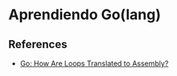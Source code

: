 # Aprendiendo Go(lang)

## References

- [Go: How Are Loops Translated to Assembly?](https://medium.com/a-journey-with-go/go-how-are-loops-translated-to-assembly-835b985309b3)


